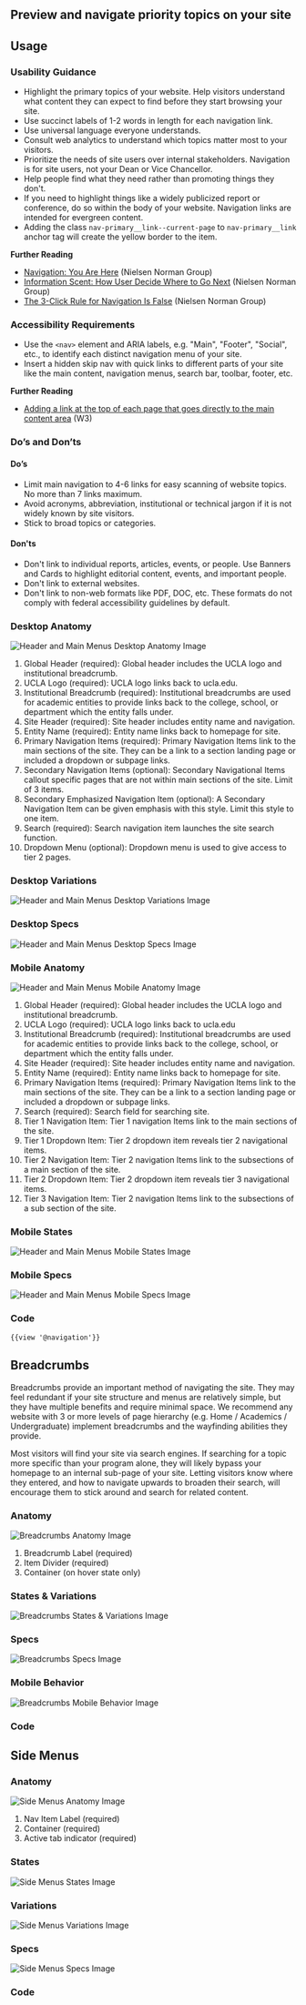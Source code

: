 ## Preview and navigate priority topics on your site

## **Usage**

### **Usability Guidance**

* Highlight the primary topics of your website. Help visitors understand what content they can expect to find before they start browsing your site.
* Use succinct labels of 1-2 words in length for each navigation link.
* Use universal language everyone understands.
* Consult web analytics to understand which topics matter most to your visitors.
* Prioritize the needs of site users over internal stakeholders. Navigation is for site users, not your Dean or Vice Chancellor.
* Help people find what they need rather than promoting things they don't.
* If you need to highlight things like a widely publicized report or conference, do so within the body of your website. Navigation links are intended for evergreen content.
* Adding the class `nav-primary__link--current-page` to `nav-primary__link` anchor tag will create the yellow border to the item.

**Further Reading**

* [Navigation: You Are Here](https://www.nngroup.com/articles/navigation-you-are-here/) (Nielsen Norman Group)
* [Information Scent: How User Decide Where to Go Next](https://www.nngroup.com/articles/information-scent/) (Nielsen Norman Group)
* [The 3-Click Rule for Navigation Is False](https://www.nngroup.com/articles/3-click-rule/) (Nielsen Norman Group)<br>

### **Accessibility Requirements**

* Use the `<nav>` element and ARIA labels, e.g. "Main", "Footer", "Social", etc., to identify each distinct navigation menu of your site.
* Insert a hidden skip nav with quick links to different parts of your site like the main content, navigation menus, search bar, toolbar, footer, etc.

**Further Reading**

* [Adding a link at the top of each page that goes directly to the main content area](https://www.w3.org/TR/WCAG20-TECHS/G1.html) (W3)

### **Do’s and Don’ts**

#### **Do’s**

* Limit main navigation to 4-6 links for easy scanning of website topics. No more than 7 links maximum.
* Avoid acronyms, abbreviation, institutional or technical jargon if it is not widely known by site visitors.
* Stick to broad topics or categories.

#### **Don'ts**

* Don't link to individual reports, articles, events, or people. Use Banners and Cards to highlight editorial content, events, and important people.
* Don't link to external websites.
* Don't link to non-web formats like PDF, DOC, etc. These formats do not comply with federal accessibility guidelines by default.

### **Desktop Anatomy**

<img class="doc-images" alt="Header and Main Menus Desktop Anatomy Image" title="Header and Main Menus Desktop Anatomy Image" src="/build/docs/img/Header/header-desktop-anatomy.jpg"/>

1. Global Header (required): Global header includes the UCLA logo and institutional breadcrumb.
2. UCLA Logo (required): UCLA logo links back to ucla.edu.
3. Institutional Breadcrumb (required): Institutional breadcrumbs are used for academic entities to provide links back to the college, school, or department which the entity falls under.
4. Site Header (required): Site header includes entity name and navigation.
5. Entity Name (required): Entity name links back to homepage for site.
6. Primary Navigation Items (required): Primary Navigation Items link to the main sections of the site. They can be a link to a section landing page or included a dropdown or subpage links.
7. Secondary Navigation Items (optional): Secondary Navigational Items callout specific pages that are not within main sections of the site. Limit of 3 items.
8. Secondary Emphasized Navigation Item (optional): A Secondary Navigation Item can be given emphasis with this style. Limit this style to one item.
9. Search (required): Search navigation item launches the site search function.
10. Dropdown Menu (optional): Dropdown menu is used to give access to tier 2 pages.

### **Desktop Variations**

<img class="doc-images" alt="Header and Main Menus Desktop Variations Image" title="Header and Main Menus Desktop Variations Image" src="/build/docs/img/Header/header-desktop-states.jpg"/>

### **Desktop Specs**

<img class="doc-images" alt="Header and Main Menus Desktop Specs Image" title="Header and Main Menus Desktop Specs Image" src="/build/docs/img/Header/header-desktop-specs.jpg"/>

### **Mobile Anatomy**

<img class="doc-images" alt="Header and Main Menus Mobile Anatomy Image" title="Header and Main Menus Mobile Anatomy Image" src="/build/docs/img/Header/header-mobile-anatomy.jpg"/>

1. Global Header (required): Global header includes the UCLA logo and institutional breadcrumb.
2. UCLA Logo (required): UCLA logo links back to ucla.edu
3. Institutional Breadcrumb (required): Institutional breadcrumbs are used for academic entities to provide links back to the college, school, or department which the entity falls under.
4. Site Header (required): Site header includes entity name and navigation.
5. Entity Name (required): Entity name links back to homepage for site.
6. Primary Navigation Items (required): Primary Navigation Items link to the main sections of the site. They can be a link to a section landing page or included a dropdown or subpage links.
7. Search (required): Search field for searching site.
8. Tier 1 Navigation Item: Tier 1 navigation Items link to the main sections of the site.
9. Tier 1 Dropdown Item: Tier 2 dropdown item reveals tier 2 navigational items.
10. Tier 2 Navigation Item: Tier 2 navigation Items link to the subsections of a main section of the site.
11. Tier 2 Dropdown Item: Tier 2 dropdown item reveals tier 3 navigational items.
12. Tier 3 Navigation Item: Tier 2 navigation Items link to the subsections of a sub section of the site.



### **Mobile States**

<img class="doc-images" alt="Header and Main Menus Mobile States Image" title="Header and Main Menus Mobile States Image" src="/build/docs/img/Header/header-mobile-states.jpg"/>

### **Mobile Specs**

<img class="doc-images" alt="Header and Main Menus Mobile Specs Image" title="Header and Main Menus Mobile Specs Image" src="/build/docs/img/Header/header-mobile-specs.jpg"/>

### **Code**

```
{{view '@navigation'}}
```

<!--Headers and Main Menus code here, if applicable-->

## **Breadcrumbs**

Breadcrumbs provide an important method of navigating the site. They may feel redundant if your site structure and menus are relatively simple, but they have multiple benefits and require minimal space. We recommend any website with 3 or more levels of page hierarchy (e.g. Home / Academics / Undergraduate) implement breadcrumbs and the wayfinding abilities they provide.

Most visitors will find your site via search engines. If searching for a topic more specific than your program alone, they will likely bypass your homepage to an internal sub-page of your site. Letting visitors know where they entered, and how to navigate upwards to broaden their search, will encourage them to stick around and search for related content.

### **Anatomy**

<img class="doc-images" alt="Breadcrumbs Anatomy Image" title="Breadcrumbs Anatomy Image" src="/build/docs/img/Breadcrumbs/breadcrumbs-anatomy.jpg"/>

1. Breadcrumb Label (required)
2. Item Divider (required)
3. Container (on hover state only)


### **States & Variations**

<img class="doc-images" alt="Breadcrumbs States & Variations Image" title="Breadcrumbs States & Variations Image" src="/build/docs/img/Breadcrumbs/breadcrumbs-states.jpg"/>

### **Specs**

<img class="doc-images" alt="Breadcrumbs Specs Image" title="Breadcrumbs Specs Image" src="/build/docs/img/Breadcrumbs/breadcrumb-specs.jpg"/>

### **Mobile Behavior**

<img class="doc-images" alt="Breadcrumbs Mobile Behavior Image" title="Breadcrumbs Mobile Behavior Image" src="/build/docs/img/Breadcrumbs/breadcrumb-mobile-behavior.jpg"/>

### **Code**

<!--Breadcrumbs code here, if applicable-->

## **Side Menus**

### **Anatomy**

<img class="doc-images" alt="Side Menus Anatomy Image" title="Side Menus Anatomy Image" src="/build/docs/img/Side_Nav/sidenav-anatomy.jpg"/>

1. Nav Item Label (required)
2. Container (required)
3. Active tab indicator (required)

### **States**

<img class="doc-images" alt="Side Menus States Image" title="Side Menus States Image" src="/build/docs/img/Side_Nav/sidenav-states.jpg"/>

### **Variations**

<img class="doc-images" alt="Side Menus Variations Image" title="Side Menus Variations Image" src="/build/docs/img/Side_Nav/sidenav-variations.jpg"/>

### **Specs**

<img class="doc-images" alt="Side Menus Specs Image" title="Side Menus Specs Image" src="/build/docs/img/Side_Nav/sidenav-specs.jpg"/>

### **Code**
<!--Side Menus code here, if applicable-->
